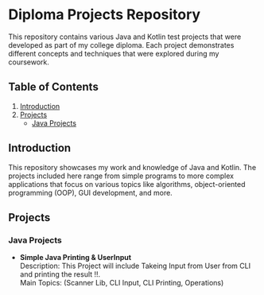 # Diploma Projects Repository

This repository contains various Java and Kotlin test projects that were developed as part of my college diploma. Each project demonstrates different concepts and techniques that were explored during my coursework.

## Table of Contents

1. [Introduction](#introduction)
2. [Projects](#projects)
   - [Java Projects](#java-projects)

## Introduction

This repository showcases my work and knowledge of Java and Kotlin. The projects included here range from simple programs to more complex applications that focus on various topics like algorithms, object-oriented programming (OOP), GUI development, and more.

## Projects

### Java Projects

- **Simple Java Printing & UserInput**  
  Description: This Project will include Takeing Input from User from CLI and printing the result !!.  
  Main Topics: (Scanner Lib, CLI Input, CLI Printing, Operations)  

